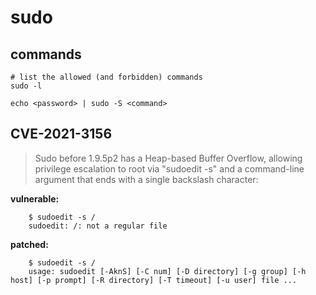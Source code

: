# sudo

## commands

    # list the allowed (and forbidden) commands
    sudo -l

    echo <password> | sudo -S <command>

## CVE-2021-3156

> Sudo before 1.9.5p2 has a Heap-based Buffer Overflow, allowing privilege escalation to root via \"sudoedit -s\" and a command-line argument that ends with a single backslash character:

**vulnerable:**

        $ sudoedit -s /
        sudoedit: /: not a regular file

**patched:**

        $ sudoedit -s /
        usage: sudoedit [-AknS] [-C num] [-D directory] [-g group] [-h host] [-p prompt] [-R directory] [-T timeout] [-u user] file ...
